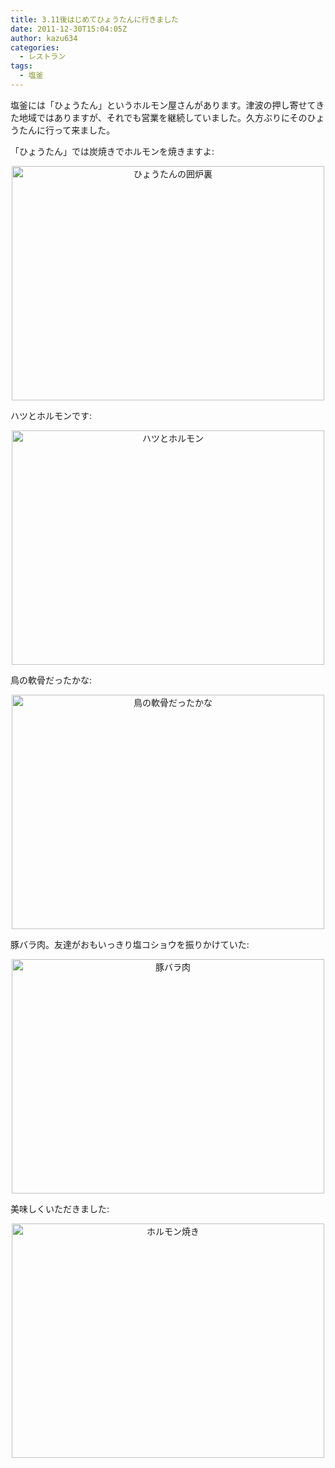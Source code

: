 ```yaml
---
title: 3.11後はじめてひょうたんに行きました
date: 2011-12-30T15:04:05Z
author: kazu634
categories:
  - レストラン
tags:
  - 塩釜
---
```

塩釜には「ひょうたん」というホルモン屋さんがあります。津波の押し寄せてきた地域ではありますが、それでも営業を継続していました。久方ぶりにそのひょうたんに行って来ました。

<!--more-->



「ひょうたん」では炭焼きでホルモンを焼きますよ:

<p style="text-align: center;">
<a href="http://www.flickr.com/photos/42332031@N02/6597350247/" onclick="__gaTracker('send', 'event', 'outbound-article', 'http://www.flickr.com/photos/42332031@N02/6597350247/', '');" title="ひょうたんの囲炉裏 by kazu634, on Flickr"><img class="aligncenter" src="http://farm8.staticflickr.com/7022/6597350247_b2e718975a.jpg" alt="ひょうたんの囲炉裏" width="500" height="375" /></a>
</p>

ハツとホルモンです:

<p style="text-align: center;">
<a href="http://www.flickr.com/photos/42332031@N02/6597351367/" onclick="__gaTracker('send', 'event', 'outbound-article', 'http://www.flickr.com/photos/42332031@N02/6597351367/', '');" title="ハツとホルモン by kazu634, on Flickr"><img class="aligncenter" src="http://farm8.staticflickr.com/7142/6597351367_cde6f56731.jpg" alt="ハツとホルモン" width="500" height="375" /></a>
</p>

鳥の軟骨だったかな:

<p style="text-align: center;">
<a href="http://www.flickr.com/photos/42332031@N02/6597352381/" onclick="__gaTracker('send', 'event', 'outbound-article', 'http://www.flickr.com/photos/42332031@N02/6597352381/', '');" title="鳥の軟骨だったかな by kazu634, on Flickr"><img class="aligncenter" src="http://farm8.staticflickr.com/7157/6597352381_9d84a12701.jpg" alt="鳥の軟骨だったかな" width="500" height="375" /></a>
</p>

豚バラ肉。友達がおもいっきり塩コショウを振りかけていた:

<p style="text-align: center;">
<a href="http://www.flickr.com/photos/42332031@N02/6597352851/" onclick="__gaTracker('send', 'event', 'outbound-article', 'http://www.flickr.com/photos/42332031@N02/6597352851/', '');" title="豚バラ肉 by kazu634, on Flickr"><img class="aligncenter" src="http://farm8.staticflickr.com/7034/6597352851_41903a8843.jpg" alt="豚バラ肉" width="500" height="375" /></a>
</p>

美味しくいただきました:

<p style="text-align: center;">
<a href="http://www.flickr.com/photos/42332031@N02/6597351897/" onclick="__gaTracker('send', 'event', 'outbound-article', 'http://www.flickr.com/photos/42332031@N02/6597351897/', '');" title="ホルモン焼き by kazu634, on Flickr"><img class="aligncenter" src="http://farm8.staticflickr.com/7148/6597351897_0f4ebb5231.jpg" alt="ホルモン焼き" width="500" height="375" /></a>
</p>
